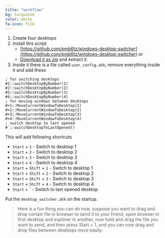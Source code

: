 ```yaml
---
title: "workflow"
bg: turquoise
color: white
fa-icon: film
---
```


1. Create four desktops
2. Install this script
   - [https://github.com/pmb6tz/windows-desktop-switcher](https://github.com/pmb6tz/windows-desktop-switcher) or
   - [Download it as zip](https://github.com/pmb6tz/windows-desktop-switcher/archive/refs/heads/master.zip)
     and extract it.
3. Inside it there is a file called `user_config.ahk`, remove everything inside it and add these

```ahk
; for switching desktops
#1::switchDesktopByNumber(1)
#2::switchDesktopByNumber(2)
#3::switchDesktopByNumber(3)
#4::switchDesktopByNumber(4)
; for moving windows between desktops
#+1::MoveCurrentWindowToDesktop(1)
#+2::MoveCurrentWindowToDesktop(2)
#+3::MoveCurrentWindowToDesktop(3)
#+4::MoveCurrentWindowToDesktop(4)
; switch desktop to last opened
#`::switchDesktopToLastOpened()
```

This will add following shortcuts

- `Start` + `1` - Switch to desktop 1
- `Start` + `2` - Switch to desktop 2
- `Start` + `3` - Switch to desktop 3
- `Start` + `4` - Switch to desktop 4
- `Start` + `Shift` + `1` - Switch to desktop 1
- `Start` + `Shift` + `2` - Switch to desktop 2
- `Start` + `Shift` + `3` - Switch to desktop 3
- `Start` + `Shift` + `4` - Switch to desktop 4
- `Start` + ` - Switch to last opened desktop

Put the `desktop_switcher.ahk` on the startup.

> Here is a fun thing you can do now, suppose you want to drag and drop 
> certain file in browser to send it to your friend, open browser in 
> first desktop and explorer in another, now hold and drag the file 
> you want to send, and then press Start + 1, and you can now 
> drag and drop files between desktops more easily.